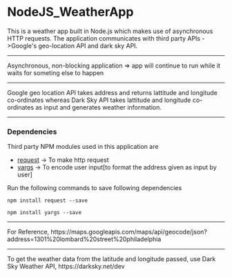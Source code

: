 # NodeJS_WeatherApp
This is a weather app built in Node.js which makes use of asynchronous HTTP requests. The application communicates with third party APIs ->Google's geo-location API and dark sky API.
<hr>

Asynchronous, non-blocking application =>  app will continue to run while it waits for someting else to happen
<hr>
Google geo location API takes address and returns lattitude and longitude co-ordinates whereas Dark Sky API takes lattitude and longitude co-ordinates as input and generates weather information.
<hr>

### Dependencies

Third party NPM modules used in this application are
<ul>
<li><a href="https://www.npmjs.com/package/request">request</a> -> To make http request</li>
<li><a href="https://www.npmjs.com/package/yargs">yargs</a> -> To encode user input[to format the address given as input by user]</li>
</ul>
Run the following commands to save following dependencies

```
npm install request --save
```
```
npm install yargs --save
```
<hr>
For Reference,
https://maps.googleapis.com/maps/api/geocode/json?address=1301%20lombard%20street%20philadelphia

<hr>
To get the weather data from the latitude and longitude passed, use Dark Sky Weather API, https://darksky.net/dev
